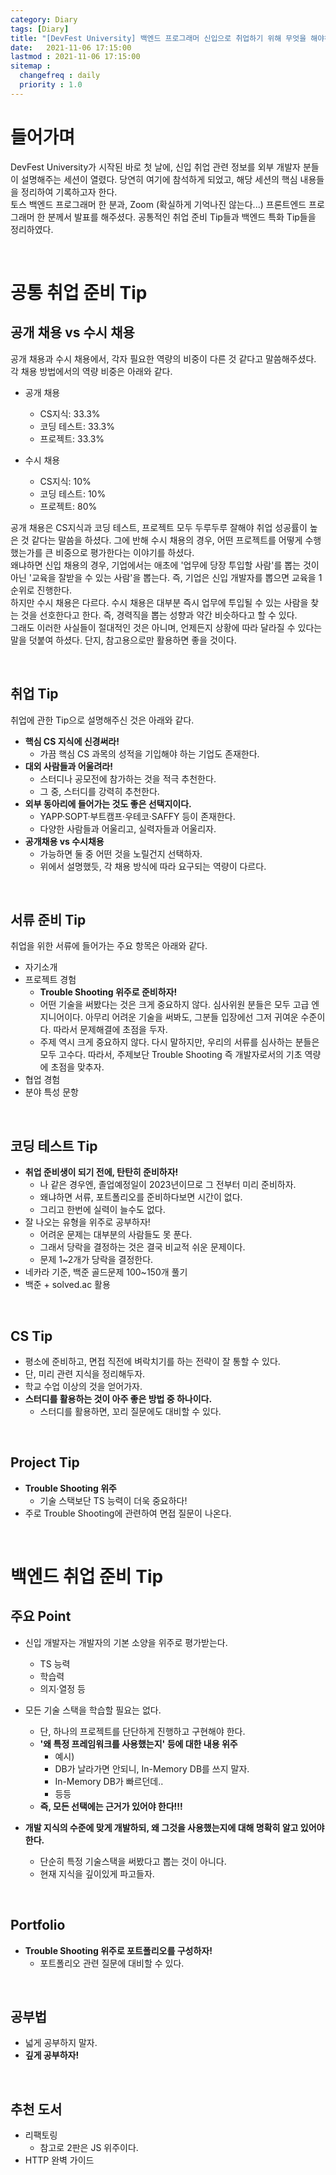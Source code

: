 ```yaml
---
category: Diary
tags: [Diary]
title: "[DevFest University] 백엔드 프로그래머 신입으로 취업하기 위해 무엇을 해야하나"
date:   2021-11-06 17:15:00 
lastmod : 2021-11-06 17:15:00
sitemap :
  changefreq : daily
  priority : 1.0
---
```


# 들어가며

DevFest University가 시작된 바로 첫 날에, 신입 취업 관련 정보를 외부 개발자 분들이 설명해주는 세션이 열렸다. 당연히 여기에 참석하게 되었고, 해당 세션의 핵심 내용들을 정리하여 기록하고자 한다.  
토스 백엔드 프로그래머 한 분과, Zoom (확실하게 기억나진 않는다...) 프론트엔드 프로그래머 한 분께서 발표를 해주셨다. 공통적인 취업 준비 Tip들과 백엔드 특화 Tip들을 정리하였다.

<br/>

# 공통 취업 준비 Tip

## 공개 채용 vs 수시 채용

공개 채용과 수시 채용에서, 각자 필요한 역량의 비중이 다른 것 같다고 말씀해주셨다. 각 채용 방법에서의 역량 비중은 아래와 같다.

- 공개 채용
  - CS지식: 33.3%
  - 코딩 테스트: 33.3%
  - 프로젝트: 33.3%

- 수시 채용
  - CS지식: 10%
  - 코딩 테스트: 10%
  - 프로젝트: 80%

공개 채용은 CS지식과 코딩 테스트, 프로젝트 모두 두루두루 잘해야 취업 성공률이 높은 것 같다는 말씀을 하셨다. 그에 반해 수시 채용의 경우, 어떤 프로젝트를 어떻게 수행했는가를 큰 비중으로 평가한다는 이야기를 하셨다.  
왜냐하면 신입 채용의 경우, 기업에서는 애초에 '업무에 당장 투입할 사람'를 뽑는 것이 아닌 '교육을 잘받을 수 있는 사람'을 뽑는다. 즉, 기업은 신입 개발자를 뽑으면 교육을 1순위로 진행한다.  
하지만 수시 채용은 다르다. 수시 채용은 대부분 즉시 업무에 투입될 수 있는 사람을 찾는 것을 선호한다고 한다. 즉, 경력직을 뽑는 성향과 약간 비슷하다고 할 수 있다.  
그래도 이러한 사실들이 절대적인 것은 아니며, 언제든지 상황에 따라 달라질 수 있다는 말을 덧붙여 하셨다. 단지, 참고용으로만 활용하면 좋을 것이다.

<br/>

## 취업 Tip
취업에 관한 Tip으로 설명해주신 것은 아래와 같다.

- **핵심 CS 지식에 신경써라!**
  - 가끔 핵심 CS 과목의 성적을 기입해야 하는 기업도 존재한다.
- **대외 사람들과 어울려라!**
  - 스터디나 공모전에 참가하는 것을 적극 추천한다.
  - 그 중, 스터디를 강력히 추천한다.
- **외부 동아리에 들어가는 것도 좋은 선택지이다.**
  - YAPP·SOPT·부트캠프·우테코·SAFFY 등이 존재한다.
  - 다양한 사람들과 어울리고, 실력자들과 어울리자.
- **공개채용 vs 수시채용**
  - 가능하면 둘 중 어떤 것을 노릴건지 선택하자.
  - 위에서 설명했듯, 각 채용 방식에 따라 요구되는 역량이 다르다.

<br/>

## 서류 준비 Tip
취업을 위한 서류에 들어가는 주요 항목은 아래와 같다.

- 자기소개
- 프로젝트 경험
  - **Trouble Shooting 위주로 준비하자!**
  - 어떤 기술을 써봤다는 것은 크게 중요하지 않다. 심사위원 분들은 모두 고급 엔지니어이다. 아무리 어려운 기술을 써봐도, 그분들 입장에선 그저 귀여운 수준이다. 따라서 문제해결에 초점을 두자.
  - 주제 역시 크게 중요하지 않다. 다시 말하지만, 우리의 서류를 심사하는 분들은 모두 고수다. 따라서, 주제보단 Trouble Shooting 즉 개발자로서의 기초 역량에 초점을 맞추자.
- 협업 경험
- 분야 특성 문항

<br/>

## 코딩 테스트 Tip

- **취업 준비생이 되기 전에, 탄탄히 준비하자!**
  - 나 같은 경우엔, 졸업예정일이 2023년이므로 그 전부터 미리 준비하자.
  - 왜냐하면 서류, 포트폴리오를 준비하다보면 시간이 없다.
  - 그리고 한번에 실력이 늘수도 없다.
- 잘 나오는 유형을 위주로 공부하자!
  - 어려운 문제는 대부분의 사람들도 못 푼다.
  - 그래서 당락을 결정하는 것은 결국 비교적 쉬운 문제이다.
  - 문제 1~2개가 당락을 결정한다.
- 네카라 기준, 백준 골드문제 100~150개 풀기
- 백준 + solved.ac 활용

<br/>

## CS Tip

- 평소에 준비하고, 면접 직전에 벼락치기를 하는 전략이 잘 통할 수 있다.
- 단, 미리 관련 지식을 정리해두자.
- 학교 수업 이상의 것을 얻어가자.
- **스터디를 활용하는 것이 아주 좋은 방법 중 하나이다.**
  - 스터디를 활용하면, 꼬리 질문에도 대비할 수 있다.

<br/>

## Project Tip

- **Trouble Shooting 위주**
  - 기술 스택보단 TS 능력이 더욱 중요하다!
- 주로 Trouble Shooting에 관련하여 면접 질문이 나온다.

<br/>

# 백엔드 취업 준비 Tip
## 주요 Point

- 신입 개발자는 개발자의 기본 소양을 위주로 평가받는다.
  - TS 능력
  - 학습력
  - 의지·열정 등

- 모든 기술 스택을 학습할 필요는 없다.
  - 단, 하나의 프로젝트를 단단하게 진행하고 구현해야 한다.
  - **'왜 특정 프레임워크를 사용했는지' 등에 대한 내용 위주**
    - 예시)
    - DB가 날라가면 안되니, In-Memory DB를 쓰지 말자.
    - In-Memory DB가 빠르던데..
    - 등등
  - **즉, 모든 선택에는 근거가 있어야 한다!!!**
- **개발 지식의 수준에 맞게 개발하되, 왜 그것을 사용했는지에 대해 명확히 알고 있어야 한다.**
  - 단순히 특정 기술스택을 써봤다고 뽑는 것이 아니다.
  - 현재 지식을 깊이있게 파고들자.

<br/>

## Portfolio

- **Trouble Shooting 위주로 포트폴리오를 구성하자!**
  - 포트폴리오 관련 질문에 대비할 수 있다.

<br/>

## 공부법
- 넓게 공부하지 말자.
- **깊게 공부하자!**

<br/>

## 추천 도서
- 리팩토링
  - 참고로 2판은 JS 위주이다.
- HTTP 완벽 가이드